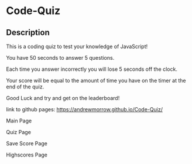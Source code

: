 # Code-Quiz

## Description

This is a coding quiz to test your knowledge of JavaScript!

You have 50 seconds to answer 5 questions.

Each time you answer incorrectly you will lose 5 seconds off the clock.

Your score will be equal to the amount of time you have on the timer at the end of the quiz.

Good Luck and try and get on the leaderboard!

<!-- screenshot of website here -->

link to github pages: https://andrewmorrow.github.io/Code-Quiz/

Main Page
<img src="">

Quiz Page
<img src="">

Save Score Page
<img src="">

Highscores Page
<img src="">